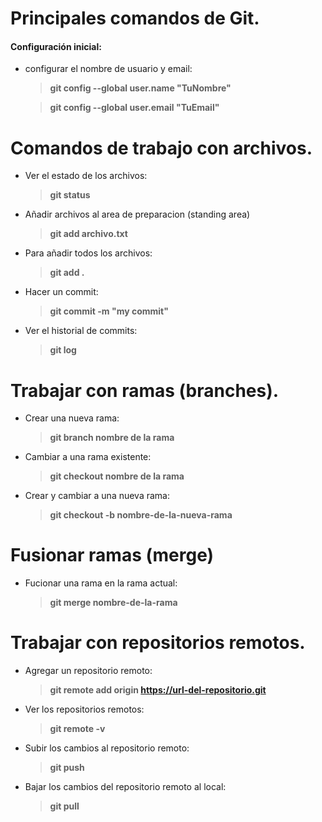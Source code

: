 # Principales comandos de Git.
#### Configuración inicial:
 + configurar el nombre de usuario y email:

   > **git config --global user.name "TuNombre"**

   >**git config --global user.email "TuEmail"**

# Comandos de trabajo con archivos.
 + Ver el estado de los archivos:
   >**git status**
 + Añadir archivos al area de preparacion (standing area)
   >**git add archivo.txt**
 + Para añadir todos los archivos:
   >**git add .**
 + Hacer un commit:
   >**git commit -m "my commit"**
 + Ver el historial de commits:
   >**git log**


# Trabajar con ramas (branches).
 + Crear una nueva rama:
   >**git branch nombre de la rama**
 + Cambiar a una rama existente:
   >**git checkout nombre de la rama**
 + Crear y cambiar a una nueva rama:
   >**git checkout -b nombre-de-la-nueva-rama**


# Fusionar ramas (merge)
 + Fucionar una rama en la rama actual:
   >**git merge nombre-de-la-rama**

# Trabajar con repositorios remotos.
 + Agregar un repositorio remoto:
   >**git remote add origin https://url-del-repositorio.git**
 + Ver los repositorios remotos:
   >**git remote -v**
 + Subir los cambios al repositorio remoto:
   >**git push**
 + Bajar los cambios del repositorio remoto al local:
   >**git pull**

